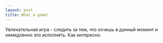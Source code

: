 ```yaml
--- 
layout: post
title: What a game!
---
```

Увлекательная игра - следить за тем, что хочешь в данный момент и немедленно это
исполнять. Как интересно.
